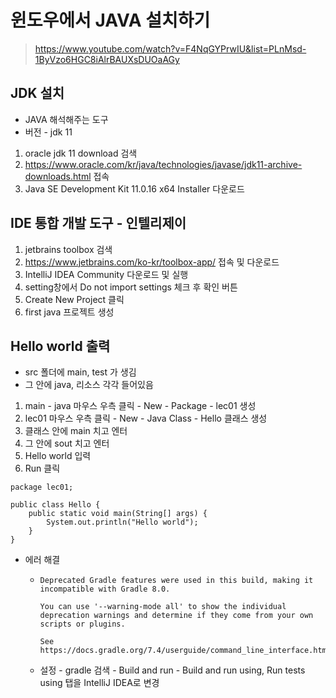 # 윈도우에서 JAVA 설치하기

> https://www.youtube.com/watch?v=F4NqGYPrwIU&list=PLnMsd-1ByVzo6HGC8iAlrBAUXsDUOaAGy



## JDK 설치

- JAVA 해석해주는 도구
- 버전 - jdk 11

1. oracle jdk 11 download 검색
2. https://www.oracle.com/kr/java/technologies/javase/jdk11-archive-downloads.html 접속
3. Java SE Development Kit 11.0.16 x64 Installer 다운로드



## IDE 통합 개발 도구 - 인텔리제이

1. jetbrains toolbox 검색
2. https://www.jetbrains.com/ko-kr/toolbox-app/ 접속 및 다운로드
3. IntelliJ IDEA Community 다운로드 및 실행
4. setting창에서 Do not import settings 체크 후 확인 버튼
5. Create New Project 클릭
6. first java 프로젝트 생성



## Hello world 출력

- src 폴더에 main, test 가 생김
- 그 안에 java, 리소스 각각 들어있음

1. main - java 마우스 우측 클릭 - New - Package - lec01 생성
2. lec01 마우스 우측 클릭 - New - Java Class - Hello 클래스 생성
3. 클래스 안에 main 치고 엔터
4. 그 안에 sout 치고 엔터
5. Hello world 입력
6. Run 클릭

```
package lec01;

public class Hello {
    public static void main(String[] args) {
        System.out.println("Hello world");
    }
}
```



- 에러 해결

  - ```
    Deprecated Gradle features were used in this build, making it incompatible with Gradle 8.0.
    
    You can use '--warning-mode all' to show the individual deprecation warnings and determine if they come from your own scripts or plugins.
    
    See https://docs.gradle.org/7.4/userguide/command_line_interface.html#sec:command_line_warnings
    ```

  - 설정 - gradle 검색 - Build and run - Build and run using, Run tests using 탭을 IntelliJ IDEA로 변경